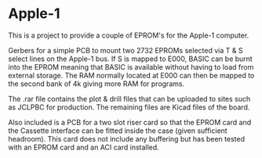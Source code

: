 # Apple-1

This is a project to provide a couple of EPROM's for the Apple-1 computer.

Gerbers for a simple PCB to mount two 2732 EPROMs selected via T & S select lines on the Apple-1 bus. If S is mapped to E000, BASIC can be burnt into the
EPROM meaning that BASIC is available without having to load from external storage.
The RAM normally located at E000 can then be mapped to the second bank of 4k giving more RAM for programs.

The .rar file contains the plot & drill files that can be uploaded to sites such as JCLPBC for production. The remaining files are Kicad files of the board.

Also included is a PCB for a two slot riser card so that the EPROM card and the Cassette interface can be fitted inside the case (given sufficient headroom). This card does not include any buffering but has been tested with an EPROM card and an ACI card installed.
